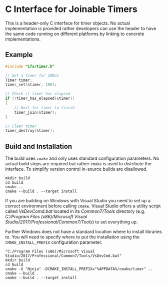 # C Interface for Joinable Timers

This is a header-only C interface for timer objects. No actual implementation is provided rather developers can use the header to have the same code running on different platforms by linking to concrete implementations.

## Example

```c
#include "ifx/timer.h"

// Set a timer for 100us
Timer timer;
timer_set(&timer, 100);

// Check if timer has elapsed
if (!timer_has_elapsed(&timer))
{
    // Wait for timer to finish
    timer_join(&timer);
}

// Clear timer
timer_destroy(&timer);
```

## Build and Installation

The build uses `cmake` and only uses standard configuration parameters. No actual build steps are required but rather `cmake` is used to distribute the interface. To simplify version control in-source builds are disallowed.

```
mkdir build
cd build
cmake ..
cmake --build . --target install
```

If you are building on Windows with Visual Studio you need to set up a correct environment before calling `cmake`. Visual Studio offers a utility script called *VsDevComd.bat*  located in its *Common7/Tools* directory (e.g. *C:/Program Files (x86)/Microsoft  Visual Studio/2017/Professional/Common7/Tools*) to set everything up.

Further Windows does not have a standard location where to install libraries to. You will need to specify where to put the installation using the `CMAKE_INSTALL_PREFIX` configuration parameter.

```
"C:/Program Files (x86)/Microsoft Visual Studio/2017/Professional/Common7/Tools/VsDevCmd.bat"
mkdir build
cd build
cmake -G "Ninja" -DCMAKE_INSTALL_PREFIX="%APPDATA%/cmake/timer" ..
cmake --build .
cmake --build . --target install
```
